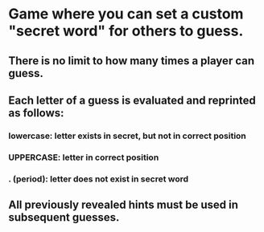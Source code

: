 # Game where you can set a custom "secret word" for others to guess.
## There is no limit to how many times a player can guess.
## Each letter of a guess is evaluated and reprinted as follows:
###   lowercase: letter exists in secret, but not in correct position
###   UPPERCASE: letter in correct position
###   . (period): letter does not exist in secret word
## All previously revealed hints must be used in subsequent guesses.
